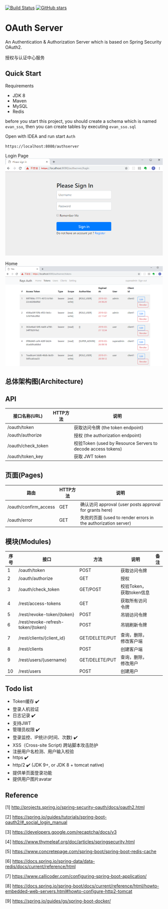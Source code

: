 [![Build Status](https://travis-ci.org/EtachGu/rays-auth.svg?branch=master)](https://travis-ci.org/EtachGu/rays-auth)
[![GitHub stars](https://img.shields.io/github/stars/EtachGu/rays-auth.svg "GitHub stars")](https://github.com/EtachGu/rays-auth)

# OAuth Server 

An Authentication & Authorization Server which is based on Spring Security OAuth2.

授权与认证中心服务


## Quick Start

Requirements
- JDK 8
- Maven
- MySQL
- Redis

before you start this project, you should create a schema which is named `evan_sso`, then you can create tables by executing `evan_sso.sql`

Open with IDEA and run start `Auth`

`https://localhost:8080/authserver`

Login Page
![Login Page](img/login.png)

Home
![token manager](img/token.png)

## 总体架构图(Architecture)


## API

接口名称(URL) | HTTP方法 | 说明 
-------- | -------- | -------- 
/oauth/token | | 获取访问令牌  (the token endpoint)
/oauth/authorize | | 授权 (the authorization endpoint)
/oauth/check_token | |校验Token  (used by Resource Servers to decode access tokens)
/oauth/token_key | |获取 JWT token


## 页面(Pages)

路由 | HTTP方法 | 说明 
-------- | -------- | -------- 
/oauth/confirm_access |GET |确认访问 approval (user posts approval for grants here)
/oauth/error |GET | 失败的页面 (used to render errors in the authorization server)


## 模块(Modules)

序号 | 接口 | 方法 | 说明 | 备注
---  | ---  | ---  | ---  | ----
1  | /oauth/token | POST | 获取访问令牌 | 
2  | /oauth/authorize | GET | 授权 | 
3  | /oauth/check_token | GET/POST | 校验Token，获取token信息 | 
4  | /rest/access-tokens | GET | 获取所有访问令牌 | 
5  | /rest/revoke-token/{token} | POST | 吊销访问令牌 | 
6  | /rest/revoke-refresh-token/{token} | POST | 吊销刷新令牌 | 
7  | /rest/clients/{client_id} | GET/DELETE/PUT | 查询，删除，修改客户端 | 
8  | /rest/clients | POST | 创建客户端 | 
9  | /rest/users/{username} | GET/DELETE/PUT | 查询，删除，修改用户 | 
10  | /rest/users | POST | 创建用户 | 




## Todo list

- Token缓存 :heavy_check_mark:
- 登录人机验证
- 日志记录 :heavy_check_mark:
- 支持JWT
- 管理员权限  :heavy_check_mark:
- 登录监控、IP统计(时间、次数) :heavy_check_mark:
- XSS（Cross-site Script) 跨站脚本攻击防护
- 注册用户名检测、用户输入校验
- https :heavy_check_mark:  
- http/2 :heavy_check_mark: (JDK 9+, or JDK 8 + tomcat native)
- 提供单页面登录功能
- 提供用户图片avatar


## Reference

[1] http://projects.spring.io/spring-security-oauth/docs/oauth2.html

[2] https://spring.io/guides/tutorials/spring-boot-oauth2/#_social_login_manual

[3] https://developers.google.com/recaptcha/docs/v3

[4] https://www.thymeleaf.org/doc/articles/springsecurity.html

[5] https://www.concretepage.com/spring-boot/spring-boot-redis-cache

[6] https://docs.spring.io/spring-data/data-redis/docs/current/reference/html

[7] https://www.callicoder.com/configuring-spring-boot-application/

[8] https://docs.spring.io/spring-boot/docs/current/reference/html/howto-embedded-web-servers.html#howto-configure-http2-tomcat

[9] https://spring.io/guides/gs/spring-boot-docker/
